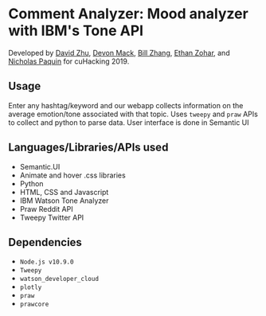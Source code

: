 # Comment Analyzer: Mood analyzer with IBM's Tone API

Developed by [David Zhu](https://github.com/davidhzhu), [Devon Mack](https://github.com/devonpmack), [Bill Zhang](https://github.com/billzzhang), [Ethan Zohar](https://github.com/ethanzohar), and [Nicholas Paquin](https://github.com/nicholaspaquin) for cuHacking 2019.

## Usage

Enter any hashtag/keyword and our webapp collects information on the average emotion/tone associated with that topic. Uses `tweepy` and `praw` APIs to collect and python to parse data. User interface is done in Semantic UI

## Languages/Libraries/APIs used

- Semantic.UI
- Animate and hover .css libraries
- Python
- HTML, CSS and Javascript
- IBM Watson Tone Analyzer
- Praw Reddit API
- Tweepy Twitter API

## Dependencies

- `Node.js v10.9.0`
- `Tweepy`
- `watson_developer_cloud`
- `plotly`
- `praw`
- `prawcore`
